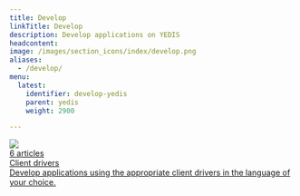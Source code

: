 ```yaml
---
title: Develop
linkTitle: Develop
description: Develop applications on YEDIS
headcontent: 
image: /images/section_icons/index/develop.png
aliases:
  - /develop/
menu:
  latest:
    identifier: develop-yedis
    parent: yedis
    weight: 2900

---
```


<div class="row">

  <div class="col-12 col-md-6 col-lg-12 col-xl-6">
    <a class="section-link icon-offset" href="client-drivers/">
      <div class="head">
        <img class="icon" src="/images/section_icons/develop/api-icon.png" aria-hidden="true" />
        <div class="articles">6 articles</div>
        <div class="title">Client drivers</div>
      </div>
      <div class="body">
        Develop applications using the appropriate client drivers in the language of your choice.
      </div>
    </a>
  </div>

</div>
